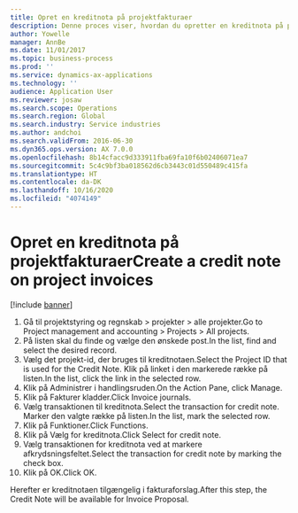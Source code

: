```yaml
---
title: Opret en kreditnota på projektfakturaer
description: Denne proces viser, hvordan du opretter en kreditnota på projektfakturaer, der er blevet bogført.
author: Yowelle
manager: AnnBe
ms.date: 11/01/2017
ms.topic: business-process
ms.prod: ''
ms.service: dynamics-ax-applications
ms.technology: ''
audience: Application User
ms.reviewer: josaw
ms.search.scope: Operations
ms.search.region: Global
ms.search.industry: Service industries
ms.author: andchoi
ms.search.validFrom: 2016-06-30
ms.dyn365.ops.version: AX 7.0.0
ms.openlocfilehash: 8b14cfacc9d333911fba69fa10f6b02406071ea7
ms.sourcegitcommit: 5c4c9bf3ba018562d6cb3443c01d550489c415fa
ms.translationtype: HT
ms.contentlocale: da-DK
ms.lasthandoff: 10/16/2020
ms.locfileid: "4074149"
---
```

# <a name="create-a-credit-note-on-project-invoices"></a><span data-ttu-id="b083b-103">Opret en kreditnota på projektfakturaer</span><span class="sxs-lookup"><span data-stu-id="b083b-103">Create a credit note on project invoices</span></span>

[!include [banner](../../includes/banner.md)]

1. <span data-ttu-id="b083b-104">Gå til projektstyring og regnskab > projekter > alle projekter.</span><span class="sxs-lookup"><span data-stu-id="b083b-104">Go to Project management and accounting > Projects > All projects.</span></span> 
2. <span data-ttu-id="b083b-105">På listen skal du finde og vælge den ønskede post.</span><span class="sxs-lookup"><span data-stu-id="b083b-105">In the list, find and select the desired record.</span></span> 
3. <span data-ttu-id="b083b-106">Vælg det projekt-id, der bruges til kreditnotaen.</span><span class="sxs-lookup"><span data-stu-id="b083b-106">Select the Project ID that is used for the Credit Note.</span></span> <span data-ttu-id="b083b-107">Klik på linket i den markerede række på listen.</span><span class="sxs-lookup"><span data-stu-id="b083b-107">In the list, click the link in the selected row.</span></span> 
4. <span data-ttu-id="b083b-108">Klik på Administrer i handlingsruden.</span><span class="sxs-lookup"><span data-stu-id="b083b-108">On the Action Pane, click Manage.</span></span> 
5. <span data-ttu-id="b083b-109">Klik på Fakturer kladder.</span><span class="sxs-lookup"><span data-stu-id="b083b-109">Click Invoice journals.</span></span> 
6. <span data-ttu-id="b083b-110">Vælg transaktionen til kreditnota.</span><span class="sxs-lookup"><span data-stu-id="b083b-110">Select the transaction for credit note.</span></span> <span data-ttu-id="b083b-111">Marker den valgte række på listen.</span><span class="sxs-lookup"><span data-stu-id="b083b-111">In the list, mark the selected row.</span></span> 
7. <span data-ttu-id="b083b-112">Klik på Funktioner.</span><span class="sxs-lookup"><span data-stu-id="b083b-112">Click Functions.</span></span> 
8. <span data-ttu-id="b083b-113">Klik på Vælg for kreditnota.</span><span class="sxs-lookup"><span data-stu-id="b083b-113">Click Select for credit note.</span></span> 
9. <span data-ttu-id="b083b-114">Vælg transaktionen for kreditnota ved at markere afkrydsningsfeltet.</span><span class="sxs-lookup"><span data-stu-id="b083b-114">Select the transaction for credit note by marking the check box.</span></span>
10. <span data-ttu-id="b083b-115">Klik på OK.</span><span class="sxs-lookup"><span data-stu-id="b083b-115">Click OK.</span></span> 

<span data-ttu-id="b083b-116">Herefter er kreditnotaen tilgængelig i fakturaforslag.</span><span class="sxs-lookup"><span data-stu-id="b083b-116">After this step, the Credit Note will be available for Invoice Proposal.</span></span>
